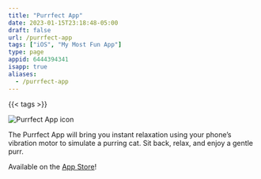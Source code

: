 ```yaml
---
title: "Purrfect App"
date: 2023-01-15T23:18:48-05:00
draft: false
url: /purrfect-app
tags: ["iOS", "My Most Fun App"]
type: page
appid: 6444394341
isapp: true
aliases:
  - /purrfect-app
---
```


{{< tags >}}

![Purrfect App icon](/images/purrfect-app-icon.png)

The Purrfect App will bring you instant relaxation using your phone’s vibration motor to simulate a purring cat. Sit back, relax, and enjoy a gentle purr.

Available on the [App Store](https://apps.apple.com/us/app/purrfect-app/id6444394341)!
